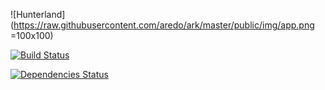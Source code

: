 ![Hunterland](https://raw.githubusercontent.com/aredo/ark/master/public/img/app.png =100x100)

[![Build Status](https://drone.io/github.com/aredo/hunterland/status.png)](https://drone.io/github.com/aredo/hunterland/latest)

[![Dependencies Status](https://david-dm.org/aredo/express4-bootstrap-starter.png)](https://david-dm.org/aredo/express4-bootstrap-starter)
